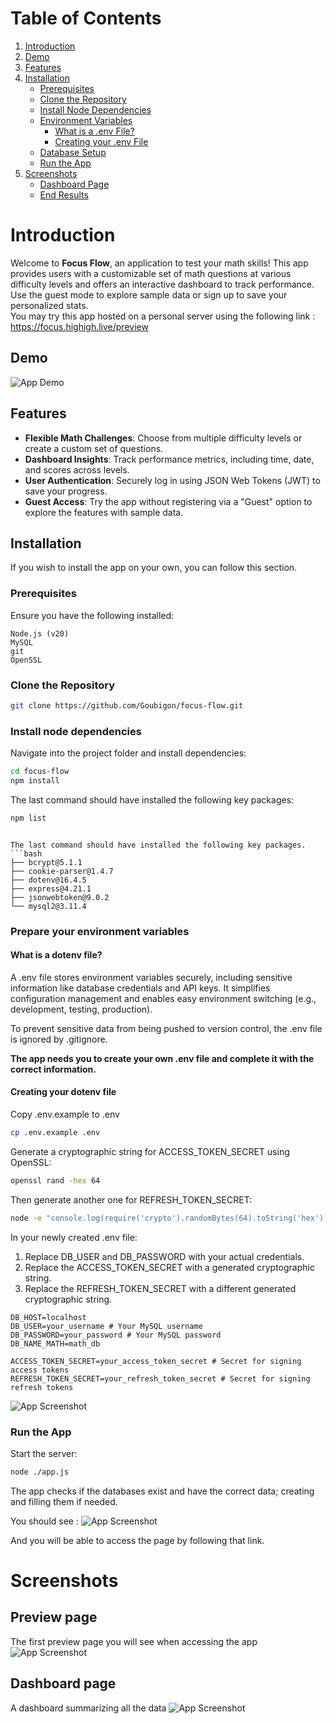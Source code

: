# Table of Contents
1. [Introduction](#introduction)
2. [Demo](#demo)
3. [Features](#features)
4. [Installation](#installation)
    - [Prerequisites](#prerequisites)
    - [Clone the Repository](#clone-the-repository)
    - [Install Node Dependencies](#install-node-dependencies)
    - [Environment Variables](#prepare-your-environment-variables)
        - [What is a .env File?](#what-is-a-dotenv-file)
        - [Creating your .env File](#creating-your-dotenv-file)
    - [Database Setup](#database-setup)
    - [Run the App](#run-the-app)
5. [Screenshots](#screenshots)
    - [Dashboard Page](#dashboard-page)
    - [End Results](#end-results)

# Introduction

Welcome to **Focus Flow**, an application to test your math skills!
This app provides users with a customizable set of math questions at various difficulty levels and offers an interactive dashboard to track performance.  
Use the guest mode to explore sample data or sign up to save your personalized stats.  
You may try this app hosted on a personal server using the following link : https://focus.highigh.live/preview


## Demo
![App Demo](assets/exercise_demo.gif)



## Features
- **Flexible Math Challenges**: Choose from multiple difficulty levels or create a custom set of questions.
- **Dashboard Insights**: Track performance metrics, including time, date, and scores across levels.
- **User Authentication**: Securely log in using JSON Web Tokens (JWT) to save your progress.
- **Guest Access**: Try the app without registering via a "Guest" option to explore the features with sample data.

## Installation
If you wish to install the app on your own, you can follow this section. 
### Prerequisites
Ensure you have the following installed:
```
Node.js (v20)
MySQL
git
OpenSSL
```

### Clone the Repository

```bash
git clone https://github.com/Goubigon/focus-flow.git
```

### Install node dependencies
Navigate into the project folder and install dependencies:
```bash
cd focus-flow
npm install
```

The last command should have installed the following key packages:
```bash
npm list
```
```

The last command should have installed the following key packages.
```bash
├── bcrypt@5.1.1
├── cookie-parser@1.4.7
├── dotenv@16.4.5
├── express@4.21.1
├── jsonwebtoken@9.0.2
└── mysql2@3.11.4
```

### Prepare your environment variables

#### What is a dotenv file?
A .env file stores environment variables securely, including sensitive information like database credentials and API keys. It simplifies configuration management and enables easy environment switching (e.g., development, testing, production).

To prevent sensitive data from being pushed to version control, the .env file is ignored by .gitignore.  

**The app needs you to create your own .env file and complete it with the correct information.**

#### Creating your dotenv file
Copy .env.example to .env
```bash
cp .env.example .env
```
Generate a cryptographic string for ACCESS_TOKEN_SECRET using OpenSSL:
```bash
openssl rand -hex 64
```
Then generate another one for REFRESH_TOKEN_SECRET:
```bash
node -e "console.log(require('crypto').randomBytes(64).toString('hex'));"
```

In your newly created .env file:
1. Replace DB_USER and DB_PASSWORD with your actual credentials.
2. Replace the ACCESS_TOKEN_SECRET with a generated cryptographic string.
3. Replace the REFRESH_TOKEN_SECRET with a different generated cryptographic string.
```
DB_HOST=localhost
DB_USER=your_username # Your MySQL username
DB_PASSWORD=your_password # Your MySQL password
DB_NAME_MATH=math_db

ACCESS_TOKEN_SECRET=your_access_token_secret # Secret for signing access tokens
REFRESH_TOKEN_SECRET=your_refresh_token_secret # Secret for signing refresh tokens
```

![App Screenshot](assets/env_exemple.png)


### Run the App

Start the server:
```bash
node ./app.js
```
The app checks if the databases exist and have the correct data; creating and filling them if needed.


You should see :
![App Screenshot](assets/run_app_log.png)

And you will be able to access the page by following that link.

# Screenshots

## Preview page
The first preview page you will see when accessing the app
![App Screenshot](assets/preview.png)

## Dashboard page
A dashboard summarizing all the data
![App Screenshot](assets/dashboard_lvl3.png)
